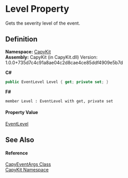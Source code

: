 # Level Property


Gets the severity level of the event.



## Definition
**Namespace:** <a href="N_CapyKit.md">CapyKit</a>  
**Assembly:** CapyKit (in CapyKit.dll) Version: 1.0.0+735d7c4c91a8ae04c2d8cae4ce85ddf4909e5b7d

**C#**
``` C#
public EventLevel Level { get; private set; }
```
**F#**
``` F#
member Level : EventLevel with get, private set
```



#### Property Value
<a href="T_CapyKit_EventLevel.md">EventLevel</a>

## See Also


#### Reference
<a href="T_CapyKit_CapyEventArgs.md">CapyEventArgs Class</a>  
<a href="N_CapyKit.md">CapyKit Namespace</a>  
